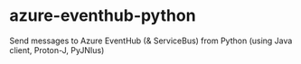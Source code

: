 # azure-eventhub-python
Send messages to Azure EventHub (&amp; ServiceBus) from Python (using Java client, Proton-J, PyJNIus)
